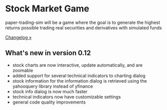 # Stock Market Game
paper-trading-sim will be a game where the goal is to generate the highest returns possible trading real securities and derivatives with simulated funds

[Changelog »](https://github.com/KingRay171/paper-trading-sim/blob/main/CHANGELOG.rst)

What's new in version 0.12
-------------------------
- stock charts are now interactive, update automatically, and are zoomable
- added support for several technical indicators to charting dialog
- stock information for the information dialog is retrieved using the yahooquery library instead of yfinance
- stock info dialog is now much faster
- technical indicators now have customizable settings
- general code quality improvements
